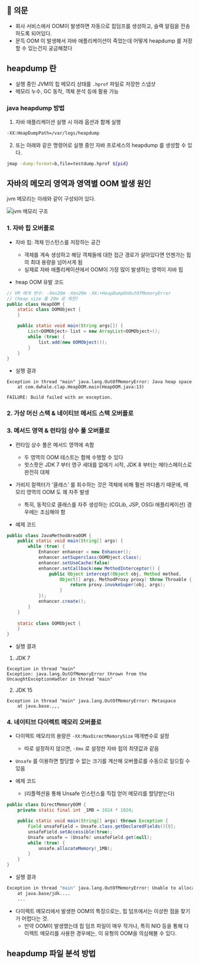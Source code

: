 ## 🤔 의문
* 회사 서비스에서 OOM이 발생하면 자동으로 힙덤프를 생성하고, 슬랙 알림을 전송하도록 되어있다.
* 문득 OOM 이 발생해서 자바 애플리케이션이 죽었는데 어떻게 heapdump 를 저장할 수 있는건지 궁금해졌다
## heapdump 란
* 실행 중인 JVM의 힙 메모리 상태를 `.hprof` 파일로 저장한 스냅샷
* 메모리 누수, GC 동작, 객체 분석 등에 활용 가능
### java heapdump 방법
1. 자바 애플리케이션 실행 시 아래 옵션과 함께 실행
```bash
-XX:HeapDumpPath=/var/logs/heapdump
```

2. 또는 아래와 같은 명령어로 실행 중인 자바 프로세스의 heapdump 를 생성할 수 있다.
```bash
jmap -dump:format=b,file=testdump.hprof ${pid}
```

## 자바의 메모리 영역과 영역별 OOM 발생 원인
jvm 메모리는 아래와 같이 구성되어 있다.

![jvm 메모리 구조](https://github.com/user-attachments/assets/bd8ed59a-9dd4-4d59-afc0-05ce4f856242)

### 1. 자바 힙 오버플로
* 자바 힙: 객체 인스턴스를 저장하는 공간
    * 객체를 계속 생성하고 해당 객체들에 대한 접근 경로가 살아있다면 언젠가는 힙의 최대 용량을 넘어서게 됨
    * 실제로 자바 애플리케이션에서 OOM이 가장 많이 발생하는 영역이 자바 힙

* heap OOM 유발 코드
```java
// VM 매개 변수: -Xms20m -Xmx20m -XX:+HeapDumpOnOutOfMemoryError
// (heap size 를 20m 로 제한)
public class HeapOOM {
    static class OOMObject {
    }

    public static void main(String args[]) {
        List<OOMObject> list = new ArrayList<OOMObject>();
        while (true) {
            list.add(new OOMObject());
        }
    }
}
```
* 실행 결과
```
Exception in thread "main" java.lang.OutOfMemoryError: Java heap space
	at com.dwhale.clap.HeapOOM.main(HeapOOM.java:13)

FAILURE: Build failed with an exception.
```

### 2. 가상 머신 스택 & 네이티브 메서드 스택 오버플로


### 3. 메서드 영역 & 런타임 상수 풀 오버플로
* 런타임 상수 풀은 메서드 영역에 속함
  * 두 영역의 OOM 테스트는 함께 수행할 수 있다
  * 핫스팟은 JDK 7 부터 영구 세대를 없애기 시작, JDK 8 부터는 메타스페이스로 완전히 대체
* 가비지 컬렉터가 '클래스' 를 회수하는 것은 객체에 비해 훨씬 까다롭기 때문에, 메모리 영역의 OOM 도 꽤 자주 발생
  * 특히, 동적으로 클래스를 자주 생성하는 (CGLib, JSP, OSGi 애플리케이션) 경우에는 조심해야 함

* 예제 코드
```java
public class JavaMethodAreaOOM {
	public static void main(String[] args) {
		while (true) {
			Enhancer enhancer = new Enhancer();
			enhancer.setSuperclass(OOMOject.class);
			enhancer.setUseCache(false)
			enhancer.setCallback(new MethodInterceptor() {
				public Object intercept(Object obj, Method method,
					Object[] args, MethodProxy proxy) throw Throable {
						return proxy.invokeSuper(obj, args);
					}
			});	
			enhancer.create();
		}
    }
		
    static class OOMObject {
    }
}
```

* 실행 결과
1. JDK 7
```
Exception in thread "main"
Exception: java.lang.OutOfMemoryError thrown from the UncaughtExceptionHadler in thread "main"
```

2. JDK 15
```
Exception in thread "main" java.lang.OutOfMemoryError: Metaspace
    at java.base.,,,
```

### 4. 네이티브 다이렉트 메모리 오버플로
* 다이렉트 메모리의 용량은 `-XX:MaxDirectMemorySize` 매개변수로 설정
  * 따로 설정하지 않으면, `-Xmx` 로 설정한 자바 힙의 최댓값과 같음
* `Unsafe` 를 이용하면 할당할 수 없는 크기를 계산해 오버플로를 수동으로 일으킬 수 있음

* 예제 코드
  * (리플렉션을 통해 Unsafe 인스턴스를 직접 얻어 메모리를 할당받는다)
```java
public class DirectMemoryOOM {
    private static final int _1MB = 1024 * 1024;

    public static void main(String[] args) throws Exception {
        Field unsafeField = Unsafe.class.getDeclaredFields()[0];
        unsafeField.setAccessible(true);
        Unsafe unsafe = (Unsafe) unsafeField.get(null);
        while (true) {
            unsafe.allocateMemory(_1MB);
        }
    }
}
```

* 실행 결과
```bash
Exception in thread "main" java.lang.OutOfMemoryError: Unable to allocate 1048576 bytes
    at java.base/jdk....
    ...
```

* 다이렉트 메모리에서 발생한 OOM의 특징으로는, 힙 덤프에서는 이상한 점을 찾기가 어렵다는 것.
  * 만약 OOM이 발생했는데 힙 덤프 파일이 매우 작거나, 특히 NIO 등을 통해 다이렉트 메모리를 사용한 경우에는, 이 유형의 OOM을 의심해볼 수 있다.

## heapdump 파일 분석 방법